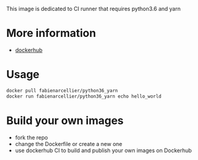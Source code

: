 This image is dedicated to CI runner that requires python3.6 and yarn

More information
================

* [dockerhub](https://hub.docker.com/r/fabienarcellier/python36_yarn)

Usage
===================================

```bash
docker pull fabienarcellier/python36_yarn
docker run fabienarcellier/python36_yarn echo hello_world
```

Build your own images
=====================

* fork the repo
* change the Dockerfile or create a new one
* use dockerhub CI to build and publish your own images on Dockerhub
